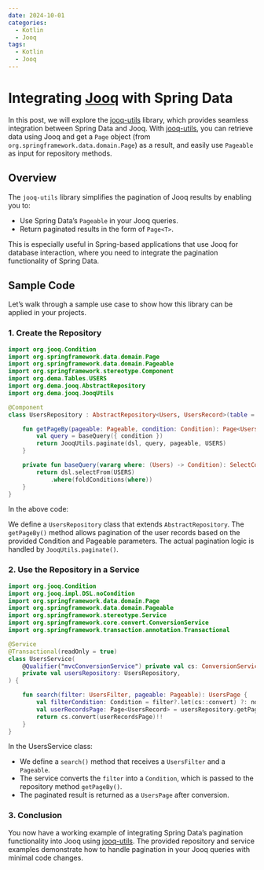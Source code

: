 ```yaml
---
date: 2024-10-01
categories:
  - Kotlin
  - Jooq
tags:
  - Kotlin
  - Jooq
---
```


# Integrating [Jooq](https://www.jooq.org/) with Spring Data

In this post, we will explore the [jooq-utils] library, which provides seamless integration between Spring Data and
Jooq. With [jooq-utils], you can retrieve data using Jooq and get a `Page` object (from
`org.springframework.data.domain.Page`) as a result, and easily use `Pageable` as input for repository methods.

<!-- more -->

## Overview

The `jooq-utils` library simplifies the pagination of Jooq results by enabling you to:

- Use Spring Data’s `Pageable` in your Jooq queries.
- Return paginated results in the form of `Page<T>`.

This is especially useful in Spring-based applications that use Jooq for database interaction, where you need to
integrate the pagination functionality of Spring Data.

## Sample Code

Let’s walk through a sample use case to show how this library can be applied in your projects.

### 1. Create the Repository

```kotlin
import org.jooq.Condition
import org.springframework.data.domain.Page
import org.springframework.data.domain.Pageable
import org.springframework.stereotype.Component
import org.dema.Tables.USERS
import org.dema.jooq.AbstractRepository
import org.dema.jooq.JooqUtils

@Component
class UsersRepository : AbstractRepository<Users, UsersRecord>(table = USERS) {

    fun getPageBy(pageable: Pageable, condition: Condition): Page<UsersRecord> {
        val query = baseQuery({ condition })
        return JooqUtils.paginate(dsl, query, pageable, USERS)
    }

    private fun baseQuery(vararg where: (Users) -> Condition): SelectConditionStep<UsersRecord> {
        return dsl.selectFrom(USERS)
            .where(foldConditions(where))
    }
}
```

In the above code:

We define a `UsersRepository` class that extends `AbstractRepository`.
The `getPageBy()` method allows pagination of the user records based on the provided Condition and Pageable parameters.
The actual pagination logic is handled by `JooqUtils.paginate()`.

### 2. Use the Repository in a Service

```kotlin
import org.jooq.Condition
import org.jooq.impl.DSL.noCondition
import org.springframework.data.domain.Page
import org.springframework.data.domain.Pageable
import org.springframework.stereotype.Service
import org.springframework.core.convert.ConversionService
import org.springframework.transaction.annotation.Transactional

@Service
@Transactional(readOnly = true)
class UsersService(
    @Qualifier("mvcConversionService") private val cs: ConversionService,
    private val usersRepository: UsersRepository,
) {

    fun search(filter: UsersFilter, pageable: Pageable): UsersPage {
        val filterCondition: Condition = filter?.let(cs::convert) ?: noCondition()
        val userRecordsPage: Page<UsersRecord> = usersRepository.getPageBy(pageable, filterCondition)
        return cs.convert(userRecordsPage)!!
    }
}
```

In the UsersService class:

* We define a `search()` method that receives a `UsersFilter` and a `Pageable`.
* The service converts the `filter` into a `Condition`, which is passed to the repository method `getPageBy()`.
* The paginated result is returned as a `UsersPage` after conversion.

### 3. Conclusion

You now have a working example of integrating Spring Data’s pagination functionality into Jooq using [jooq-utils]. The
provided repository and service examples demonstrate how to handle pagination in your Jooq queries with minimal code
changes.

[jooq-utils]: https://github.com/denis-markushin/common-libs/tree/main/jooq-utils